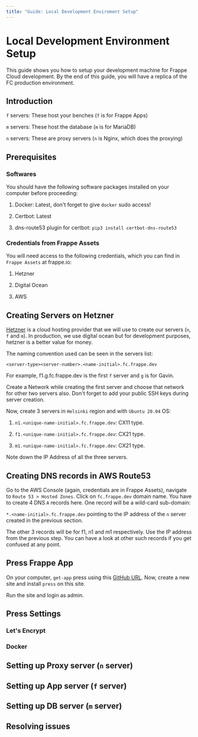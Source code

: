 ```yaml
---
title: "Guide: Local Development Enviroment Setup"
---
```


# Local Development Environment Setup

This guide shows you how to setup your development machine for Frappe Cloud development. By the end of this guide, you will have a replica of the FC production environment.

## Introduction

`f` servers: These host your benches (`f` is for Frappe Apps)

`m` servers: These host the database (`m` is for MariaDB)

`n` servers: These are proxy servers (`n` is Nginx, which does the proxying)

## Prerequisites

### Softwares

You should have the following software packages installed on your computer before proceeding:

1. Docker: Latest, don't forget to give `docker` sudo access!

2. Certbot: Latest

3. dns-route53 plugin for certbot: `pip3 install certbot-dns-route53`

### Credentials from Frappe Assets

You will need access to the following credentials, which you can find in `Frappe Assets` at frappe.io:

1. Hetzner

2. Digital Ocean

3. AWS

## Creating Servers on Hetzner

[Hetzner](https://www.hetzner.com/) is a cloud hosting provider that we will use to create our servers (`n`, `f` and `m`). In production, we use digital ocean but for development purposes, hetzner is a better value for money.

The naming convention used can be seen in the servers list:

`<server-type><server-number>.<name-initial>.fc.frappe.dev`

For example, f1.g.fc.frappe.dev is the first `f` server and `g` is for Gavin.

Create a Network while creating the first server and choose that network for other two servers also. Don't forget to add your public SSH keys during server creation.

Now, create 3 servers in `Helsinki` region and with `Ubuntu 20.04` OS:

1. `n1.<unique-name-initial>.fc.frappe.dev`: CX11 type.

2. `f1.<unique-name-initial>.fc.frappe.dev`: CX21 type.

3. `m1.<unique-name-initial>.fc.frappe.dev`: CX21 type.

Note down the IP Address of all the three servers.

## Creating DNS records in AWS Route53

Go to the AWS Console (again, credentials are in Frappe Assets), navigate to `Route 53 > Hosted Zones`. Click on `fc.frappe.dev` domain name. You have to create 4 DNS `A` records here. One record will be a wild-card sub-domain:

`*.<name-initial>.fc.frappe.dev` pointing to the IP address of the `n` server created in the previous section.

The other 3 records will be for f1, n1 and m1 respectively. Use the IP address from the previous step. You can have a look at other such records if you get confused at any point.

## Press Frappe App

On your computer, `get-app` press using this [GitHub URL](https://github.com/frappe/press). Now, create a new site and install `press` on this site.

Run the site and login as admin.

## Press Settings

### Let's Encrypt

### Docker

## Setting up Proxy server (`n` server)

## Setting up App server (`f` server)

## Setting up DB server (`m` server)

## Resolving issues
